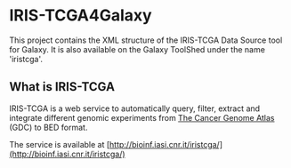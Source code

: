 # IRIS-TCGA4Galaxy
This project contains the XML structure of the IRIS-TCGA Data Source tool for Galaxy.
It is also available on the Galaxy ToolShed under the name 'iristcga'.

## What is IRIS-TCGA
IRIS-TCGA is a web service to automatically query, filter, extract and integrate different genomic experiments from [The Cancer Genome Atlas](https://cancergenome.nih.gov/) (GDC) to BED format.

The service is available at [http://bioinf.iasi.cnr.it/iristcga/](http://bioinf.iasi.cnr.it/iristcga/)

